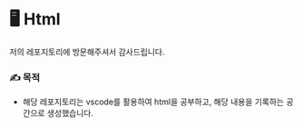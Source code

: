 # **🖥️ Html**
저의 레포지토리에 방문해주셔서 감사드립니다.

### ✍️ 목적
- 해당 레포지토리는 vscode를 활용하여 html을 공부하고, 해당 내용을 기록하는 공간으로 생성했습니다.
